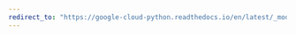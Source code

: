```yaml
---
redirect_to: "https://google-cloud-python.readthedocs.io/en/latest/_modules/google/cloud/bigquery_datatransfer_v1.html"
---
```

